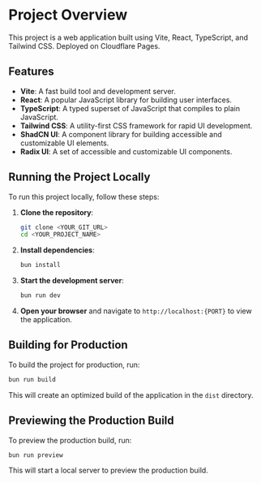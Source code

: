 # Project Overview

This project is a web application built using Vite, React, TypeScript, and Tailwind CSS. 
Deployed on Cloudflare Pages.

## Features

- **Vite**: A fast build tool and development server.
- **React**: A popular JavaScript library for building user interfaces.
- **TypeScript**: A typed superset of JavaScript that compiles to plain JavaScript.
- **Tailwind CSS**: A utility-first CSS framework for rapid UI development.
- **ShadCN UI**: A component library for building accessible and customizable UI elements.
- **Radix UI**: A set of accessible and customizable UI components.

## Running the Project Locally

To run this project locally, follow these steps:

1. **Clone the repository**:
   ```sh
   git clone <YOUR_GIT_URL>
   cd <YOUR_PROJECT_NAME>
   ```

2. **Install dependencies**:
   ```sh
   bun install
   ```

3. **Start the development server**:
   ```sh
   bun run dev
   ```

4. **Open your browser** and navigate to `http://localhost:{PORT}` to view the application.

## Building for Production

To build the project for production, run:

```sh
bun run build
```

This will create an optimized build of the application in the `dist` directory.

## Previewing the Production Build

To preview the production build, run:

```sh
bun run preview
```

This will start a local server to preview the production build.
